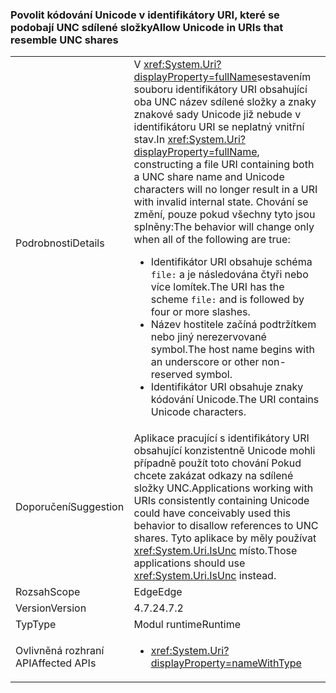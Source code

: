 ### <a name="allow-unicode-in-uris-that-resemble-unc-shares"></a><span data-ttu-id="70a30-101">Povolit kódování Unicode v identifikátory URI, které se podobají UNC sdílené složky</span><span class="sxs-lookup"><span data-stu-id="70a30-101">Allow Unicode in URIs that resemble UNC shares</span></span>

|   |   |
|---|---|
|<span data-ttu-id="70a30-102">Podrobnosti</span><span class="sxs-lookup"><span data-stu-id="70a30-102">Details</span></span>|<span data-ttu-id="70a30-103">V <xref:System.Uri?displayProperty=fullName>sestavením souboru identifikátory URI obsahující oba UNC název sdílené složky a znaky znakové sady Unicode již nebude v identifikátoru URI se neplatný vnitřní stav.</span><span class="sxs-lookup"><span data-stu-id="70a30-103">In <xref:System.Uri?displayProperty=fullName>, constructing a file URI containing both a UNC share name and Unicode characters will no longer result in a URI with invalid internal state.</span></span> <span data-ttu-id="70a30-104">Chování se změní, pouze pokud všechny tyto jsou splněny:</span><span class="sxs-lookup"><span data-stu-id="70a30-104">The behavior will change only when all of the following are true:</span></span><ul><li><span data-ttu-id="70a30-105">Identifikátor URI obsahuje schéma <code>file:</code> a je následována čtyři nebo více lomítek.</span><span class="sxs-lookup"><span data-stu-id="70a30-105">The URI has the scheme <code>file:</code> and is followed by four or more slashes.</span></span></li><li><span data-ttu-id="70a30-106">Název hostitele začíná podtržítkem nebo jiný nerezervované symbol.</span><span class="sxs-lookup"><span data-stu-id="70a30-106">The host name begins with an underscore or other non-reserved symbol.</span></span></li><li><span data-ttu-id="70a30-107">Identifikátor URI obsahuje znaky kódování Unicode.</span><span class="sxs-lookup"><span data-stu-id="70a30-107">The URI contains Unicode characters.</span></span></li></ul>|
|<span data-ttu-id="70a30-108">Doporučení</span><span class="sxs-lookup"><span data-stu-id="70a30-108">Suggestion</span></span>|<span data-ttu-id="70a30-109">Aplikace pracující s identifikátory URI obsahující konzistentně Unicode mohli případně použít toto chování Pokud chcete zakázat odkazy na sdílené složky UNC.</span><span class="sxs-lookup"><span data-stu-id="70a30-109">Applications working with URIs consistently containing Unicode could have conceivably used this behavior to disallow references to UNC shares.</span></span> <span data-ttu-id="70a30-110">Tyto aplikace by měly používat <xref:System.Uri.IsUnc> místo.</span><span class="sxs-lookup"><span data-stu-id="70a30-110">Those applications should use <xref:System.Uri.IsUnc> instead.</span></span>|
|<span data-ttu-id="70a30-111">Rozsah</span><span class="sxs-lookup"><span data-stu-id="70a30-111">Scope</span></span>|<span data-ttu-id="70a30-112">Edge</span><span class="sxs-lookup"><span data-stu-id="70a30-112">Edge</span></span>|
|<span data-ttu-id="70a30-113">Version</span><span class="sxs-lookup"><span data-stu-id="70a30-113">Version</span></span>|<span data-ttu-id="70a30-114">4.7.2</span><span class="sxs-lookup"><span data-stu-id="70a30-114">4.7.2</span></span>|
|<span data-ttu-id="70a30-115">Typ</span><span class="sxs-lookup"><span data-stu-id="70a30-115">Type</span></span>|<span data-ttu-id="70a30-116">Modul runtime</span><span class="sxs-lookup"><span data-stu-id="70a30-116">Runtime</span></span>|
|<span data-ttu-id="70a30-117">Ovlivněná rozhraní API</span><span class="sxs-lookup"><span data-stu-id="70a30-117">Affected APIs</span></span>|<ul><li><xref:System.Uri?displayProperty=nameWithType></li></ul>|

